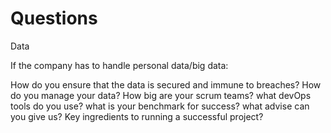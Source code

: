 # Questions

Data

If the company has to handle personal data/big data:

How do you ensure that the data is secured and immune to breaches?
How do you manage your data?
How big are your scrum teams?
what devOps tools do you use?
what is your benchmark for success?
what advise can you give us?
Key ingredients to running a successful project?
